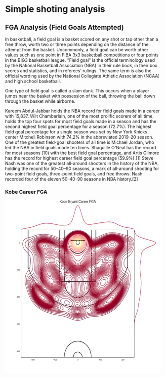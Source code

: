 # Simple shoting analysis 
## FGA Analysis (Field Goals Attempted) 

In basketball, a field goal is a basket scored on any shot or tap other than a free throw, worth two or three points depending on the distance of the attempt from the basket. Uncommonly, a field goal can be worth other values such as one point in FIBA 3x3 basketball competitions or four points in the BIG3 basketball league. "Field goal" is the official terminology used by the National Basketball Association (NBA) in their rule book, in their box scores and statistics, and in referees' rulings. The same term is also the official wording used by the National Collegiate Athletic Association (NCAA) and high school basketball.

One type of field goal is called a slam dunk. This occurs when a player jumps near the basket with possession of the ball, throwing the ball down through the basket while airborne.

Kareem Abdul-Jabbar holds the NBA record for field goals made in a career with 15,837. Wilt Chamberlain, one of the most prolific scorers of all time, holds the top four spots for most field goals made in a season and has the second highest field goal percentage for a season (72.7%). The highest field goal percentage for a single season was set by New York Knicks center Mitchell Robinson with 74.2% in the abbreviated 2019–20 season. One of the greatest field-goal shooters of all time is Michael Jordan, who led the NBA in field goals made ten times. Shaquille O'Neal has the record for most seasons (10) with the best field goal percentage, and Artis Gilmore has the record for highest career field goal percentage (59.9%).[1] Steve Nash was one of the greatest all-around shooters in the history of the NBA, holding the record for 50–40–90 seasons, a mark of all-around shooting for two-point field goals, three-point field goals, and free throws. Nash recorded four of the eleven 50–40–90 seasons in NBA history.[2]

### Kobe Career FGA

<p align=center>
    <img src="../static/imgs/kobe_bryant_carrer_fga.png" width="558" height="560.5">
</p>
